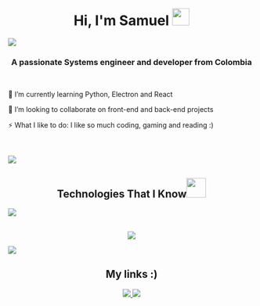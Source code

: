 <h1 align="center">Hi, I'm Samuel <img src="https://media.giphy.com/media/hvRJCLFzcasrR4ia7z/giphy.gif" width="35"></h1>
<img src="https://user-images.githubusercontent.com/73097560/115834477-dbab4500-a447-11eb-908a-139a6edaec5c.gif"></a>


<h3 align="center">A passionate Systems engineer and developer from Colombia</h3>

<br align="center">

 🌱 I’m currently learning Python, Electron and React
  

 👯 I’m looking to collaborate on front-end and back-end projects
  

 ⚡ What I like to do: I like so much coding, gaming and reading :)
 
<br>
<br>
<img src="https://user-images.githubusercontent.com/73097560/115834477-dbab4500-a447-11eb-908a-139a6edaec5c.gif">
<h2 align= "center" padding: 20px>Technologies That I Know<a href="https://www.youtube.com/watch?v=dQw4w9WgXcQ"><img height="40" src="https://emoji.gg/assets/emoji/7333-parrotdance.gif"></a></h2>
<img src="https://user-images.githubusercontent.com/73097560/115834477-dbab4500-a447-11eb-908a-139a6edaec5c.gif">
<br>
<br>


<p align="center">
  <a href="https://skillicons.dev">
    <img src="https://skillicons.dev/icons?i=js,html,css,aws,powershell,cs,discord,bots,discordjs,electron,figma,flask,git,github,gmail,sqlite,py,pycharm,react,ruby,vscode,visualstudio,stackoverflow,nodejs,nextjs,mysql,java,htmx,atom,npm&perline=6" />
  </a>
</p>

<img src="https://user-images.githubusercontent.com/73097560/115834477-dbab4500-a447-11eb-908a-139a6edaec5c.gif">

<h2 align="center">My links :)</h2>
<div align="center">
  <a  align="center "href="https://www.instagram.com/samuel_ou1/">
    <img src="https://skillicons.dev/icons?i=instagram&perline=2" />
  </a>
    <a  align="center "href="https://www.linkedin.com/in/samuel-osorio-uribe/">
    <img src="https://skillicons.dev/icons?i=linkedin&perline=2" />
  </a>
</div>





